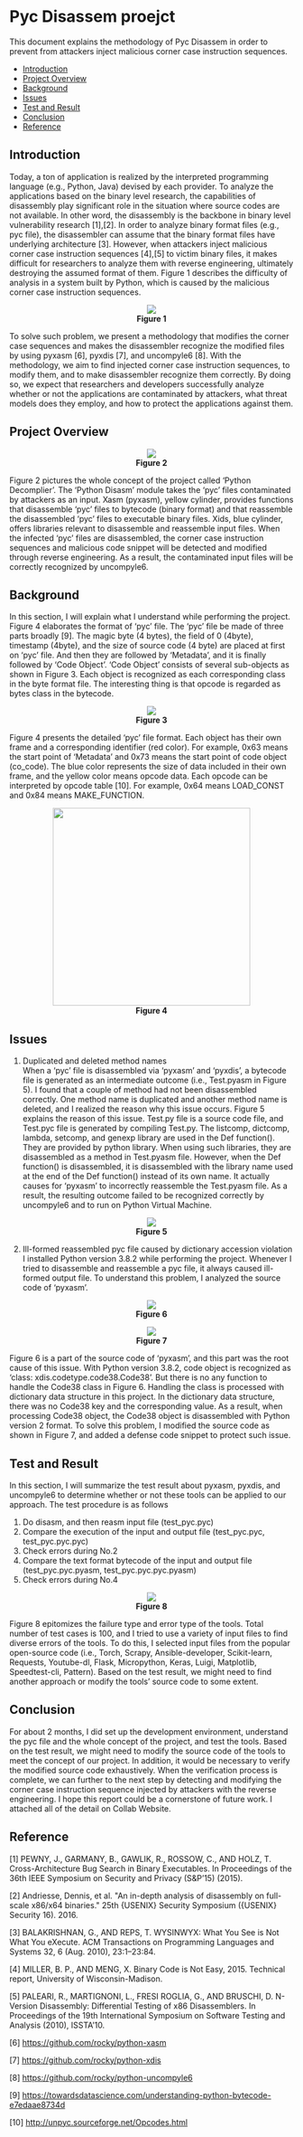 Pyc Disassem proejct
===============
This document explains the methodology of Pyc Disassem in order to prevent from attackers inject malicious corner case instruction sequences.

<!-- npm i -g markdown-toc; markdown-toc -i ota_app_system_document.md -->
<!-- toc -->

- [Introduction](#introduction)    
- [Project Overview](#project-overview)
- [Background](#background)
- [Issues](#issues)
- [Test and Result](#test-and-result)
- [Conclusion](#conclusion)
- [Reference](#reference)

<!-- tocstop -->

## Introduction

Today, a ton of application is realized by the interpreted programming language (e.g., Python, Java) devised by each provider. To analyze the applications based on the binary level research, the capabilities of disassembly play significant role in the situation where source codes are not available. In other word, the disassembly is the backbone in binary level vulnerability research [1],[2]. In order to analyze binary format files (e.g., pyc file), the disassembler can assume that the binary format files have underlying architecture [3]. However, when attackers inject malicious corner case instruction sequences [4],[5] to victim binary files, it makes difficult for researchers to analyze them with reverse engineering, ultimately destroying the assumed format of them. Figure 1 describes the difficulty of analysis in a system built by Python, which is caused by the malicious corner case instruction sequences.

<p align="center">
<img src="./img/Figure%201.png"><br>
<strong>Figure 1</strong>
<p>

To solve such problem, we present a methodology that modifies the corner case sequences and makes the disassembler recognize the modified files by using pyxasm [6], pyxdis [7], and uncompyle6 [8]. With the methodology, we aim to find injected corner case instruction sequences, to modify them, and to make disassembler recognize them correctly. By doing so, we expect that researchers and developers successfully analyze whether or not the applications are contaminated by attackers, what threat models does they employ, and how to protect the applications against them.

## Project Overview

<p align="center">
<img src="./img/Figure%202.png"><br>
<strong>Figure 2</strong>
<p>

Figure 2 pictures the whole concept of the project called ‘Python Decomplier’. The ‘Python Disasm’ module takes the ‘pyc’ files contaminated by attackers as an input. Xasm (pyxasm), yellow cylinder, provides functions that disassemble ‘pyc’ files to bytecode (binary format) and that reassemble the disassembled ‘pyc’ files to executable binary files. Xids, blue cylinder, offers libraries relevant to disassemble and reassemble input files. When the infected ‘pyc’ files are disassembled, the corner case instruction sequences and malicious code snippet will be detected and modified through reverse engineering. As a result, the contaminated input files will be correctly recognized by uncompyle6.

## Background

In this section, I will explain what I understand while performing the project. Figure 4 elaborates the format of ‘pyc’ file. The ‘pyc’ file be made of three parts broadly [9]. The magic byte (4 bytes), the field of 0 (4byte), timestamp (4byte), and the size of source code (4 byte) are placed at first on ‘pyc’ file. And then they are followed by ‘Metadata’, and it is finally followed by ‘Code Object’. ‘Code Object’ consists of several sub-objects as shown in Figure 3. Each object is recognized as each corresponding class in the byte format file. The interesting thing is that opcode is regarded as bytes class in the bytecode. 

<p align="center">
<img src="./img/Figure%203.png"><br>
<strong>Figure 3</strong>
<p>
    
Figure 4 presents the detailed ‘pyc’ file format. Each object has their own frame and a corresponding identifier (red color). For example, 0x63 means the start point of ‘Metadata’ and 0x73 means the start point of code object (co_code). The blue color represents the size of data included in their own frame, and the yellow color means opcode data. Each opcode can be interpreted by opcode table [10]. For example, 0x64 means LOAD_CONST and 0x84 means MAKE_FUNCTION.

<p align="center">
<img src="./img/Figure%204.png" height="350"><br>
<strong>Figure 4</strong>
<p>

## Issues

1) Duplicated and deleted method names<br>
When a ‘pyc’ file is disassembled via ‘pyxasm’ and ‘pyxdis’, a bytecode file is generated as an intermediate outcome (i.e., Test.pyasm in Figure 5). I found that a couple of method had not been disassembled correctly. One method name is duplicated and another method name is deleted, and I realized the reason why this issue occurs. Figure 5 explains the reason of this issue. Test.py file is a source code file, and Test.pyc file is generated by compiling Test.py. The listcomp, dictcomp, lambda, setcomp, and genexp library are used in the Def function(). They are provided by python library. When using such libraries, they are disassembled as a method in Test.pyasm file. However, when the Def function() is disassembled, it is disassembled with the library name used at the end of the Def function() instead of its own name. It actually causes for ‘pyxasm’ to incorrectly reassemble the Test.pyasm file. As a result, the resulting outcome failed to be recognized correctly by uncompyle6 and to run on Python Virtual Machine.

<p align="center">
<img src="./img/Figure%205.png"><br>
<strong>Figure 5</strong>
<p>
    
2) Ill-formed reassembled pyc file caused by dictionary accession violation<br>
I installed Python version 3.8.2 while performing the project. Whenever I tried to disassemble and reassemble a pyc file, it always caused ill-formed output file. To understand this problem, I analyzed the source code of ‘pyxasm’. 

<p align="center">
<img src="./img/Figure%206.png"><br>
<strong>Figure 6</strong>
<p>
    
<p align="center">
<img src="./img/Figure%207.png"><br>
<strong>Figure 7</strong>
<p>

Figure 6 is a part of the source code of ‘pyxasm’, and this part was the root cause of this issue. With Python version 3.8.2, code object is recognized as ‘class: xdis.codetype.code38.Code38’. But there is no any function to handle the Code38 class in Figure 6. Handling the class is processed with dictionary data structure in this project. In the dictionary data structure, there was no Code38 key and the corresponding value. As a result, when processing Code38 object, the Code38 object is disassembled with Python version 2 format. To solve this problem, I modified the source code as shown in Figure 7, and added a defense code snippet to protect such issue.

## Test and Result
In this section, I will summarize the test result about pyxasm, pyxdis, and uncompyle6 to determine whether or not these tools can be applied to our approach. The test procedure is as follows

1. Do disasm, and then reasm input file (test_pyc.pyc)<br>
2. Compare the execution of the input and output file (test_pyc.pyc, test_pyc.pyc.pyc)<br>
3. Check errors during No.2<br>
4. Compare the text format bytecode of the input and output file (test_pyc.pyc.pyasm, test_pyc.pyc.pyc.pyasm)<br>
5. Check errors during No.4<br>

<p align="center">
<img src="./img/Figure%208.png"><br>
<strong>Figure 8</strong>
<p>
    
Figure 8 epitomizes the failure type and error type of the tools. Total number of test cases is 100, and I tried to use a variety of input files to find diverse errors of the tools. To do this, I selected input files from the popular open-source code (i.e., Torch, Scrapy, Ansible-developer, Scikit-learn, Requests, Youtube-dl, Flask, Micropython, Keras, Luigi, Matplotlib, Speedtest-cli, Pattern). Based on the test result, we might need to find another approach or modify the tools’ source code to some extent.

## Conclusion
For about 2 months, I did set up the development environment, understand the pyc file and the whole concept of the project, and test the tools. Based on the test result, we might need to modify the source code of the tools to meet the concept of our project. In addition, it would be necessary to verify the modified source code exhaustively. When the verification process is complete, we can further to the next step by detecting and modifying the corner case instruction sequence injected by attackers with the reverse engineering. I hope this report could be a cornerstone of future work. I attached all of the detail on Collab Website.

## Reference
[1] PEWNY, J., GARMANY, B., GAWLIK, R., ROSSOW, C., AND HOLZ, T. Cross-Architecture Bug Search in Binary Executables. In Proceedings of the 36th IEEE Symposium on Security and Privacy (S&P’15) (2015).

[2] Andriesse, Dennis, et al. "An in-depth analysis of disassembly on full-scale x86/x64 binaries." 25th {USENIX} Security Symposium ({USENIX} Security 16). 2016.

[3] BALAKRISHNAN, G., AND REPS, T. WYSINWYX: What You See is Not What You eXecute. ACM Transactions on Programming Languages and Systems 32, 6 (Aug. 2010), 23:1–23:84.

[4] MILLER, B. P., AND MENG, X. Binary Code is Not Easy, 2015. Technical report, University of Wisconsin-Madison.

[5] PALEARI, R., MARTIGNONI, L., FRESI ROGLIA, G., AND BRUSCHI, D. N-Version Disassembly: Differential Testing of x86 Disassemblers. In Proceedings of the 19th International Symposium on Software Testing and Analysis (2010), ISSTA’10.

[6] https://github.com/rocky/python-xasm

[7] https://github.com/rocky/python-xdis

[8] https://github.com/rocky/python-uncompyle6

[9] https://towardsdatascience.com/understanding-python-bytecode-e7edaae8734d

[10] http://unpyc.sourceforge.net/Opcodes.html

